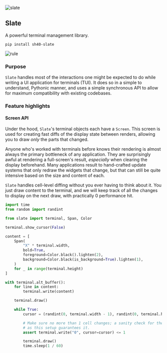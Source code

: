 ![slate](https://singlecolorimage.com/get/717E8D/1600x200)

## Slate

A powerful terminal management library.

```
pip install sh40-slate
```

![rule](https://singlecolorimage.com/get/717E8D/1600x5)

### Purpose

`Slate` handles most of the interactions one might be expected to
do while writing a UI application for terminals (TUI). It does so
in a simple to understand, Pythonic manner, and uses a simple
synchronous API to allow for maximum compatibility with existing
codebases.

### Feature highlights

#### Screen API

Under the hood, `Slate`'s terminal objects each have a `Screen`.
This screen is used for creating fast diffs of the display state
between renders, allowing you to draw _only_ the parts that changed.

Anyone who's worked with terminals before knows their rendering
is almost always the primary bottleneck of any application. They
are surprisingly awful at rendering a full-screen's result,
_especially_ when clearing the display beforehand. Many applications
result to hand-crafted update systems that only redraw the widgets
that change, but that can still be quite intensive based on the
size and content of each.

`Slate` handles cell-level diffing without you ever having to
think about it. You just draw content to the terminal, and we will
keep track of all the changes to display on the next draw, with
practically 0 performance hit.

```python
import time
from random import randint

from slate import terminal, Span, Color

terminal.show_cursor(False)

content = [
    Span(
        "X" * terminal.width,
        bold=True,
        foreground=Color.black().lighten(2),
        background=Color.black(is_background=True).lighten(1),
    )
    for _ in range(terminal.height)
]

with terminal.alt_buffer():
    for line in content:
        terminal.write(content)

    terminal.draw()

    while True:
        cursor = (randint(0, terminal.width - 1), randint(0, terminal.height - 1))

        # Make sure no more than 1 cell changes; a sanity check for the most part,
        # as this setup guarantees it.
        assert terminal.write("0", cursor=cursor) <= 1

        terminal.draw()
        time.sleep(1 / 60)
```
